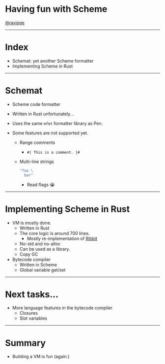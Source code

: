 # Having fun with Scheme

[@raviqqe](https://github.com/raviqqe)

---

# Index

- Schemat: yet another Scheme formatter
- Implementing Scheme in Rust

---

# Schemat

- Scheme code formatter
- Written in Rust unfortunately...
- Uses the same `mfmt` formatter library as Pen.
- Some features are not supported yet.

  - Range comments
    - `#| This is a comment. |#`
  - Multi-line strings

    ```scheme
    "foo \
      bar"
    ```

    - Read flags :sob:

---

# Implementing Scheme in Rust

- VM is mostly done.
  - Written in Rust
  - The core logic is around 700 lines.
    - Mostly re-implementation of [Ribbit](https://github.com/udem-dlteam/ribbit/tree/main)
  - No-std and no-alloc
  - Can be used as a library.
  - Copy GC
- Bytecode compiler
  - Written in Scheme
  - Global variable get/set

---

# Next tasks...

- More language features in the bytecode compiler
  - Closures
  - Slot variables

---

# Summary

- Building a VM is fun (again.)
